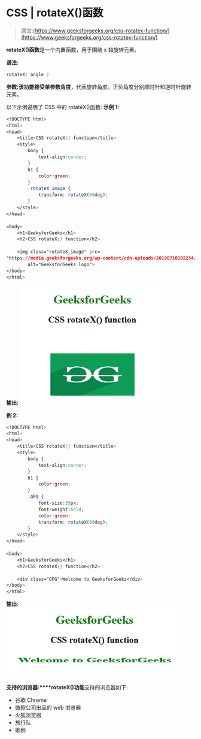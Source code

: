 # CSS | rotateX()函数

> 原文:[https://www.geeksforgeeks.org/css-rotatex-function/](https://www.geeksforgeeks.org/css-rotatex-function/)

**rotateX()函数**是一个内置函数，用于围绕 x 轴旋转元素。

**语法:**

```css
rotateX( angle )
```

**参数:**该功能接受单参数**角度**，代表旋转角度。正负角度分别顺时针和逆时针旋转元素。

以下示例说明了 CSS 中的 rotateX()函数:
**示例 1:**

```css
<!DOCTYPE html> 
<html> 
<head> 
    <title>CSS rotateX() function</title> 
    <style> 
        body {
            text-align:center;
        }
        h1 {
            color:green;
        }
        .rotateX_image {
            transform: rotateX(60deg);
        }
    </style> 
</head> 

<body> 
    <h1>GeeksforGeeks</h1>
    <h2>CSS rotateX() function</h2>

    <img class="rotateX_image" src= 
"https://media.geeksforgeeks.org/wp-content/cdn-uploads/20190710102234/download3.png"
        alt="GeeksforGeeks logo"> 
</body> 
</html>
```

**输出:**
![](img/ceef25643f1d3615076536d2c5510928.png)

**例 2:**

```css
<!DOCTYPE html> 
<html> 
<head> 
    <title>CSS rotateX() function</title> 
    <style> 
        body {
            text-align:center;
        }
        h1 {
            color:green;
        }
        .GFG {
            font-size:35px;
            font-weight:bold;
            color:green;
            transform: rotateX(60deg);
        }
    </style> 
</head> 

<body> 
    <h1>GeeksforGeeks</h1>
    <h2>CSS rotateX() function</h2>

    <div class="GFG">Welcome to GeeksforGeeks</div> 
</body> 
</html>
```

**输出:**
![](img/5e11c44317684366ac37c876acc459fb.png)

**支持的浏览器:****rotateX()功能**支持的浏览器如下:

*   谷歌 Chrome
*   微软公司出品的 web 浏览器
*   火狐浏览器
*   旅行队
*   歌剧